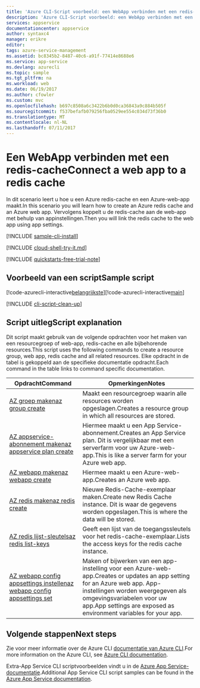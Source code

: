 ```yaml
---
title: 'Azure CLI-Script voorbeeld: een WebApp verbinden met een redis-cache | Microsoft Docs'
description: 'Azure CLI-Script voorbeeld: een WebApp verbinden met een redis-cache'
services: appservice
documentationcenter: appservice
author: syntaxc4
manager: erikre
editor: 
tags: azure-service-management
ms.assetid: bc8345b2-8487-40c6-a91f-77414e8688e6
ms.service: app-service
ms.devlang: azurecli
ms.topic: sample
ms.tgt_pltfrm: na
ms.workload: web
ms.date: 06/19/2017
ms.author: cfowler
ms.custom: mvc
ms.openlocfilehash: b697c8508a6c3422b6b0d0ca36843a9c884b505f
ms.sourcegitcommit: f537befafb079256fba0529ee554c034d73f36b0
ms.translationtype: MT
ms.contentlocale: nl-NL
ms.lasthandoff: 07/11/2017
---
```

# <a name="connect-a-web-app-to-a-redis-cache"></a><span data-ttu-id="26fe7-103">Een WebApp verbinden met een redis-cache</span><span class="sxs-lookup"><span data-stu-id="26fe7-103">Connect a web app to a redis cache</span></span>

<span data-ttu-id="26fe7-104">In dit scenario leert u hoe u een Azure redis-cache en een Azure-web-app maakt.</span><span class="sxs-lookup"><span data-stu-id="26fe7-104">In this scenario you will learn how to create an Azure redis cache and an Azure web app.</span></span> <span data-ttu-id="26fe7-105">Vervolgens koppelt u de redis-cache aan de web-app met behulp van appinstellingen.</span><span class="sxs-lookup"><span data-stu-id="26fe7-105">Then you will link the redis cache to the web app using app settings.</span></span>

[!INCLUDE [sample-cli-install](../../../includes/sample-cli-install.md)]

[!INCLUDE [cloud-shell-try-it.md](../../../includes/cloud-shell-try-it.md)]

[!INCLUDE [quickstarts-free-trial-note](../../../includes/quickstarts-free-trial-note.md)]

## <a name="sample-script"></a><span data-ttu-id="26fe7-106">Voorbeeld van een script</span><span class="sxs-lookup"><span data-stu-id="26fe7-106">Sample script</span></span>

<span data-ttu-id="26fe7-107">[!code-azurecli-interactive[belangrijkste](../../../cli_scripts/app-service/connect-to-redis/connect-to-redis.sh "Azure Redis-Cache")]</span><span class="sxs-lookup"><span data-stu-id="26fe7-107">[!code-azurecli-interactive[main](../../../cli_scripts/app-service/connect-to-redis/connect-to-redis.sh "Azure Redis Cache")]</span></span>

[!INCLUDE [cli-script-clean-up](../../../includes/cli-script-clean-up.md)]

## <a name="script-explanation"></a><span data-ttu-id="26fe7-108">Script uitleg</span><span class="sxs-lookup"><span data-stu-id="26fe7-108">Script explanation</span></span>

<span data-ttu-id="26fe7-109">Dit script maakt gebruik van de volgende opdrachten voor het maken van een resourcegroep of web-app, redis-cache en alle bijbehorende resources.</span><span class="sxs-lookup"><span data-stu-id="26fe7-109">This script uses the following commands to create a resource group, web app, redis cache and all related resources.</span></span> <span data-ttu-id="26fe7-110">Elke opdracht in de tabel is gekoppeld aan de specifieke documentatie opdracht.</span><span class="sxs-lookup"><span data-stu-id="26fe7-110">Each command in the table links to command specific documentation.</span></span>

| <span data-ttu-id="26fe7-111">Opdracht</span><span class="sxs-lookup"><span data-stu-id="26fe7-111">Command</span></span> | <span data-ttu-id="26fe7-112">Opmerkingen</span><span class="sxs-lookup"><span data-stu-id="26fe7-112">Notes</span></span> |
|---|---|
| [<span data-ttu-id="26fe7-113">AZ groep maken</span><span class="sxs-lookup"><span data-stu-id="26fe7-113">az group create</span></span>](https://docs.microsoft.com/cli/azure/group#create) | <span data-ttu-id="26fe7-114">Maakt een resourcegroep waarin alle resources worden opgeslagen.</span><span class="sxs-lookup"><span data-stu-id="26fe7-114">Creates a resource group in which all resources are stored.</span></span> |
| [<span data-ttu-id="26fe7-115">AZ appservice-abonnement maken</span><span class="sxs-lookup"><span data-stu-id="26fe7-115">az appservice plan create</span></span>](https://docs.microsoft.com/cli/azure/appservice/plan#create) | <span data-ttu-id="26fe7-116">Hiermee maakt u een App Service-abonnement.</span><span class="sxs-lookup"><span data-stu-id="26fe7-116">Creates an App Service plan.</span></span> <span data-ttu-id="26fe7-117">Dit is vergelijkbaar met een serverfarm voor uw Azure-web-app.</span><span class="sxs-lookup"><span data-stu-id="26fe7-117">This is like a server farm for your Azure web app.</span></span> |
| [<span data-ttu-id="26fe7-118">AZ webapp maken</span><span class="sxs-lookup"><span data-stu-id="26fe7-118">az webapp create</span></span>](https://docs.microsoft.com/cli/azure/webapp#create) | <span data-ttu-id="26fe7-119">Hiermee maakt u een Azure-web-app.</span><span class="sxs-lookup"><span data-stu-id="26fe7-119">Creates an Azure web app.</span></span> |
| [<span data-ttu-id="26fe7-120">AZ redis maken</span><span class="sxs-lookup"><span data-stu-id="26fe7-120">az redis create</span></span>](https://docs.microsoft.com/en-us/cli/azure/redis#create) | <span data-ttu-id="26fe7-121">Nieuwe Redis-Cache-exemplaar maken.</span><span class="sxs-lookup"><span data-stu-id="26fe7-121">Create new Redis Cache instance.</span></span> <span data-ttu-id="26fe7-122">Dit is waar de gegevens worden opgeslagen.</span><span class="sxs-lookup"><span data-stu-id="26fe7-122">This is where the data will be stored.</span></span> |
| [<span data-ttu-id="26fe7-123">AZ redis lijst-sleutels</span><span class="sxs-lookup"><span data-stu-id="26fe7-123">az redis list-keys</span></span>](https://docs.microsoft.com/en-us/cli/azure/redis#list-keys) | <span data-ttu-id="26fe7-124">Geeft een lijst van de toegangssleutels voor het redis-cache-exemplaar.</span><span class="sxs-lookup"><span data-stu-id="26fe7-124">Lists the access keys for the redis cache instance.</span></span> |
| [<span data-ttu-id="26fe7-125">AZ webapp config appsettings instellen</span><span class="sxs-lookup"><span data-stu-id="26fe7-125">az webapp config appsettings set</span></span>](https://docs.microsoft.com/cli/azure/webapp/config/appsettings#set) | <span data-ttu-id="26fe7-126">Maken of bijwerken van een app-instelling voor een Azure-web-app.</span><span class="sxs-lookup"><span data-stu-id="26fe7-126">Creates or updates an app setting for an Azure web app.</span></span> <span data-ttu-id="26fe7-127">App-instellingen worden weergegeven als omgevingsvariabelen voor uw app.</span><span class="sxs-lookup"><span data-stu-id="26fe7-127">App settings are exposed as environment variables for your app.</span></span> |

## <a name="next-steps"></a><span data-ttu-id="26fe7-128">Volgende stappen</span><span class="sxs-lookup"><span data-stu-id="26fe7-128">Next steps</span></span>

<span data-ttu-id="26fe7-129">Zie voor meer informatie over de Azure CLI [documentatie van Azure CLI](https://docs.microsoft.com/cli/azure/overview).</span><span class="sxs-lookup"><span data-stu-id="26fe7-129">For more information on the Azure CLI, see [Azure CLI documentation](https://docs.microsoft.com/cli/azure/overview).</span></span>

<span data-ttu-id="26fe7-130">Extra-App Service CLI scriptvoorbeelden vindt u in de [Azure App Service-documentatie](../app-service-cli-samples.md).</span><span class="sxs-lookup"><span data-stu-id="26fe7-130">Additional App Service CLI script samples can be found in the [Azure App Service documentation](../app-service-cli-samples.md).</span></span>

